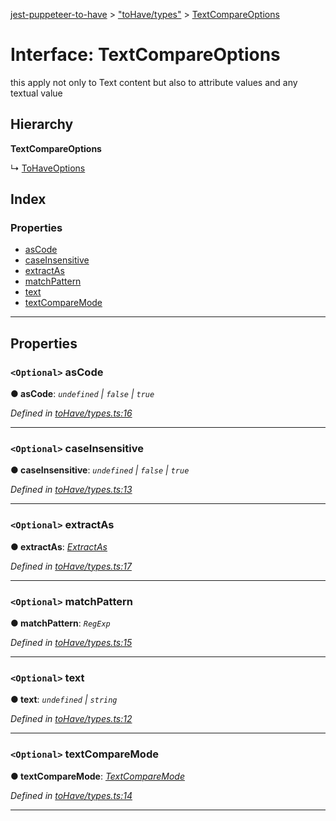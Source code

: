 [jest-puppeteer-to-have](../README.md) > ["toHave/types"](../modules/_tohave_types_.md) > [TextCompareOptions](../interfaces/_tohave_types_.textcompareoptions.md)

# Interface: TextCompareOptions

this apply not only to Text content but also to attribute values and any textual value

## Hierarchy

**TextCompareOptions**

↳  [ToHaveOptions](_tohave_types_.tohaveoptions.md)

## Index

### Properties

* [asCode](_tohave_types_.textcompareoptions.md#ascode)
* [caseInsensitive](_tohave_types_.textcompareoptions.md#caseinsensitive)
* [extractAs](_tohave_types_.textcompareoptions.md#extractas)
* [matchPattern](_tohave_types_.textcompareoptions.md#matchpattern)
* [text](_tohave_types_.textcompareoptions.md#text)
* [textCompareMode](_tohave_types_.textcompareoptions.md#textcomparemode)

---

## Properties

<a id="ascode"></a>

### `<Optional>` asCode

**● asCode**: *`undefined` \| `false` \| `true`*

*Defined in [toHave/types.ts:16](https://github.com/cancerberoSgx/jest-puppeteer-to-have/blob/b64ec82/src/toHave/types.ts#L16)*

___
<a id="caseinsensitive"></a>

### `<Optional>` caseInsensitive

**● caseInsensitive**: *`undefined` \| `false` \| `true`*

*Defined in [toHave/types.ts:13](https://github.com/cancerberoSgx/jest-puppeteer-to-have/blob/b64ec82/src/toHave/types.ts#L13)*

___
<a id="extractas"></a>

### `<Optional>` extractAs

**● extractAs**: *[ExtractAs](../modules/_tohave_types_.md#extractas)*

*Defined in [toHave/types.ts:17](https://github.com/cancerberoSgx/jest-puppeteer-to-have/blob/b64ec82/src/toHave/types.ts#L17)*

___
<a id="matchpattern"></a>

### `<Optional>` matchPattern

**● matchPattern**: *`RegExp`*

*Defined in [toHave/types.ts:15](https://github.com/cancerberoSgx/jest-puppeteer-to-have/blob/b64ec82/src/toHave/types.ts#L15)*

___
<a id="text"></a>

### `<Optional>` text

**● text**: *`undefined` \| `string`*

*Defined in [toHave/types.ts:12](https://github.com/cancerberoSgx/jest-puppeteer-to-have/blob/b64ec82/src/toHave/types.ts#L12)*

___
<a id="textcomparemode"></a>

### `<Optional>` textCompareMode

**● textCompareMode**: *[TextCompareMode](../modules/_tohave_types_.md#textcomparemode)*

*Defined in [toHave/types.ts:14](https://github.com/cancerberoSgx/jest-puppeteer-to-have/blob/b64ec82/src/toHave/types.ts#L14)*

___

